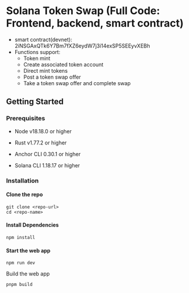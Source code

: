 # Solana Token Swap (Full Code: Frontend, backend, smart contract)

- smart contract(devnet): 2iNSGAxQTk6Y7Bm7fXZ6eydW7j3i14exSP5SEEyvXEBh
- Functions support:
  - Token mint
  - Create associated token account
  - Direct mint tokens
  - Post a token swap offer
  - Take a token swap offer and complete swap




## Getting Started

### Prerequisites

- Node v18.18.0 or higher

- Rust v1.77.2 or higher
- Anchor CLI 0.30.1 or higher
- Solana CLI 1.18.17 or higher

### Installation

#### Clone the repo

```shell
git clone <repo-url>
cd <repo-name>
```

#### Install Dependencies

```shell
npm install
```

#### Start the web app

```
npm run dev
```



Build the web app

```shell
pnpm build
```
